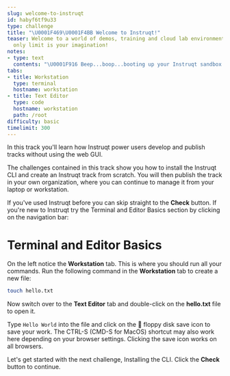 ```yaml
---
slug: welcome-to-instruqt
id: habyf6tf9u33
type: challenge
title: "\U0001F469‍\U0001F4BB Welcome to Instruqt!"
teaser: Welcome to a world of demos, training and cloud lab environments where the
  only limit is your imagination!
notes:
- type: text
  contents: "\U0001F916 Beep...boop...booting up your Instruqt sandbox..."
tabs:
- title: Workstation
  type: terminal
  hostname: workstation
- title: Text Editor
  type: code
  hostname: workstation
  path: /root
difficulty: basic
timelimit: 300
---
```

<style type="text/css" rel="stylesheet">
hr.cyan { background-color: cyan; color: cyan; height: 2px; margin-bottom: -10px; }
h2.cyan { color: cyan; }
</style>In this track you'll learn how Instruqt power users develop and publish tracks without using the web GUI.

The challenges contained in this track show you how to install the Instruqt CLI and create an Instruqt track from scratch. You will then publish the track in your own organization, where you can continue to manage it from your laptop or workstation.

If you've used Instruqt before you can skip straight to the **Check** button. If you're new to Instruqt try the Terminal and Editor Basics section by clicking on the navigation bar:

Terminal and Editor Basics
==========================

On the left notice the **Workstation** tab. This is where you should run all your commands. Run the following command in the **Workstation** tab to create a new file:

```bash
touch hello.txt
```

Now switch over to the **Text Editor** tab and double-click on the **hello.txt** file to open it.

Type `Hello World` into the file and click on the 💾 floppy disk save icon to save your work. The CTRL-S (CMD-S for MacOS) shortcut may also work here depending on your browser settings. Clicking the save icon works on all browsers.

Let's get started with the next challenge, Installing the CLI. Click the **Check** button to continue.

